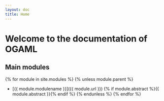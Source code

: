 ```yaml
---
layout: doc
title: Home
---
```


# Welcome to the documentation of OGAML

## Main modules

{% for module in site.modules %}
{% unless module.parent %}
* [{{ module.modulename }}]({{ module.url }})
{% if module.abstract %}{{ module.abstract }}{% endif %}
{% endunless %}
{% endfor %}
